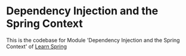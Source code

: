 # Dependency Injection and the Spring Context

This is the codebase for Module 'Dependency Injection and the Spring Context' of [Learn Spring](https://www.baeldung.com/learn-spring-course)

